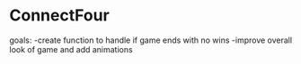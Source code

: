 # ConnectFour

goals:
-create function to handle if game ends with no wins
-improve overall look of game and add animations

